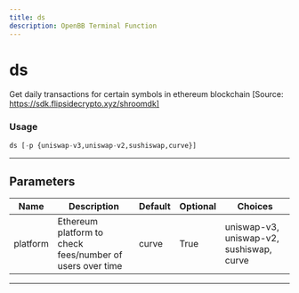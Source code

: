 ```yaml
---
title: ds
description: OpenBB Terminal Function
---
```


# ds

Get daily transactions for certain symbols in ethereum blockchain [Source: https://sdk.flipsidecrypto.xyz/shroomdk]

### Usage

```python
ds [-p {uniswap-v3,uniswap-v2,sushiswap,curve}]
```

---

## Parameters

| Name | Description | Default | Optional | Choices |
| ---- | ----------- | ------- | -------- | ------- |
| platform | Ethereum platform to check fees/number of users over time | curve | True | uniswap-v3, uniswap-v2, sushiswap, curve |

---
